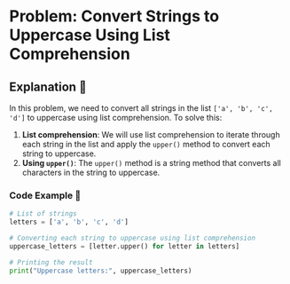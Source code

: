 # Problem: Convert Strings to Uppercase Using List Comprehension

## **Explanation** 🧠

In this problem, we need to convert all strings in the list `['a', 'b', 'c', 'd']` to uppercase using list comprehension. To solve this:

1. **List comprehension**: We will use list comprehension to iterate through each string in the list and apply the `upper()` method to convert each string to uppercase.
2. **Using `upper()`**: The `upper()` method is a string method that converts all characters in the string to uppercase.

### **Code Example** 📜

```python
# List of strings
letters = ['a', 'b', 'c', 'd']

# Converting each string to uppercase using list comprehension
uppercase_letters = [letter.upper() for letter in letters]

# Printing the result
print("Uppercase letters:", uppercase_letters)
